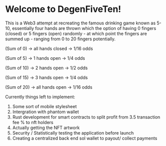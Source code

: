 # Welcome to DegenFiveTen!

This is a Web3 attempt at recreating the famous drinking game known as 5-10, essentially four hands are thrown which the option of having 0 fingers (closed) or 5 fingers (open) randomly - at which point the fingers are summed up - ranging from 0 to 20 fingers potentially.

(Sum of 0) -> all hands closed -> 1/16 odds

(Sum of 5) -> 1 hands open -> 1/4 odds

(Sum of 10) -> 2 hands open -> 1/2 odds

(Sum of 15) -> 3 hands open -> 1/4 odds

(Sum of 20) -> all hands open -> 1/16 odds

Currently things left to implement:

1. Some sort of mobile stylesheet
2. Intergration with phantom wallet
3. Rust development for smart contracts to split profit from 3.5 transaction fee % to nft holders
4. Actually getting the NFT artwork
5. Security / Statistically testing the application before launch
6. Creating a centralized back end sol wallet to payout/ collect payments 






